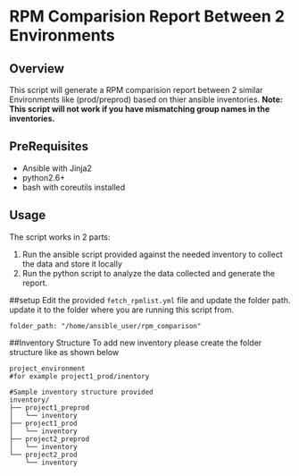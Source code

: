 RPM Comparision Report Between 2 Environments
======

Overview
------
This script will generate a RPM comparision report between 2 similar Environments like (prod/preprod) based on thier ansible inventories.
**Note: This script will not work if you have mismatching group names in the inventories.**

PreRequisites
------
* Ansible with Jinja2
* python2.6+
* bash with coreutils installed

Usage
------
The script works in 2 parts:

1. Run the ansible script provided against the needed inventory to collect the data and store it locally
2. Run the python script to analyze the data collected and generate the report.

##setup
Edit the provided `fetch_rpmlist.yml` file and update the folder path. update
it to the folder where you are running this script from.
```
folder_path: "/home/ansible_user/rpm_comparison"
```

##Inventory Structure
To add new inventory please create the folder structure like as shown below
```
project_environment
#for example project1_prod/inentory 

#Sample inventory structure provided
inventory/
├── project1_preprod
│   └── inventory
├── project1_prod
│   └── inventory
├── project2_preprod
│   └── inventory
└── project2_prod
    └── inventory

```


